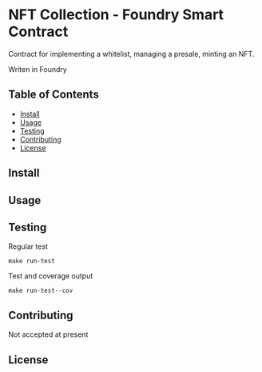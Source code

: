 # NFT Collection - Foundry Smart Contract

<!-- ![banner]() -->

<!-- ![badge]()
![badge]()
[![license](https://img.shields.io/github/license/:user/:repo.svg)](LICENSE) -->
<!-- [![standard-readme compliant](https://img.shields.io/badge/readme%20style-standard-brightgreen.svg?style=flat-square)](https://github.com/RichardLitt/standard-readme) -->

Contract for implementing a whitelist, managing a presale, minting an NFT.

Writen in Foundry

## Table of Contents

<!-- - [Security](#security) -->
<!-- - [Background](#background) -->
- [Install](#install)
- [Usage](#usage)
- [Testing](#testing)
- [Contributing](#contributing)
- [License](#license)
<!-- - [API](#api) -->

<!-- ## Security

### Any optional sections -->

<!-- ## Background -->

<!-- ## Designs -->

## Install

<!-- ```
npm i
```
-->

## Usage


## Testing

Regular test

```
make run-test
```

Test and coverage output

```
make run-test--cov
```


<!-- Note: The `license` badge image link at the top of this file should be updated with the correct `:user` and `:repo`. -->

<!-- ### Any optional sections -->

<!-- ## API -->

<!-- ### Any optional sections -->

<!-- ## More optional sections -->

## Contributing

Not accepted at present

<!-- See [the contributing file](CONTRIBUTING.md)!

PRs accepted.

Small note: If editing the Readme, please conform to the [standard-readme](https://github.com/RichardLitt/standard-readme) specification. -->

<!-- ### Any optional sections -->

## License

<!-- [MIT © Richard McRichface.](../LICENSE) -->
